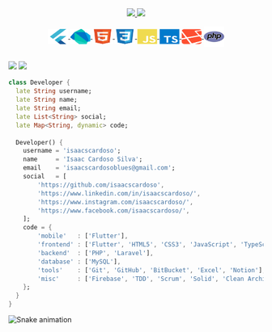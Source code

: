 <div align="center">
  <a href="https://github.com/isaacscardoso"/>
  <img height="180em" src="https://github-readme-stats.vercel.app/api?username=isaacscardoso&show_icons=true&theme=dracula&include_all_commits=true&count_private=true"/>
  <img height="180em" src="https://github-readme-stats.vercel.app/api/top-langs/?username=isaacscardoso&layout=compact&langs_count=7&theme=dracula"/>
</div>

<div style="display: inline_block" align="center"><br>
  <img align="center" alt="Flutter" height="30" width="40" src="https://raw.githubusercontent.com/devicons/devicon/master/icons/flutter/flutter-original.svg">
  <img align="center" alt="Dart" height="30" width="40" src="https://raw.githubusercontent.com/devicons/devicon/master/icons/dart/dart-original.svg">
  <img align="center" alt="HTML5" height="30" width="40" src="https://raw.githubusercontent.com/devicons/devicon/master/icons/html5/html5-original.svg">
  <img align="center" alt="CSS3" height="30" width="40" src="https://raw.githubusercontent.com/devicons/devicon/master/icons/css3/css3-original.svg">
  <img align="center" alt="JavaScript" height="30" width="40" src="https://raw.githubusercontent.com/devicons/devicon/master/icons/javascript/javascript-plain.svg">
  <img align="center" alt="TypeScript" height="30" width="40" src="https://raw.githubusercontent.com/devicons/devicon/master/icons/typescript/typescript-plain.svg">
  <img align="center" alt="Laravel" height="30" width="40" src="https://raw.githubusercontent.com/devicons/devicon/master/icons/laravel/laravel-plain.svg">
  <img align="center" alt="PHP" height="40" width="40" src="https://raw.githubusercontent.com/devicons/devicon/master/icons/php/php-original.svg">
	
<!--   <a target="_blank" href="https://g.dev/isaacscardoso"><img align="right" alt="Isaac Cardoso" height="120" src="https://user-images.githubusercontent.com/88048363/206332775-5d2afc3b-bea0-4567-949d-fbd0a470eb1a.jpg"></a> -->
</div>

##
  
<a href="https://www.linkedin.com/in/isaacscardoso/" target="_blank"><img src="https://img.shields.io/badge/-LinkedIn-%230077B5?style=for-the-badge&logo=linkedin&logoColor=white"></a>
<a href="https://github.com/isaacscardoso" target="_blank"><img src="https://img.shields.io/badge/-GitHub-%23252627?style=for-the-badge&logo=github&logoColor=white"></a>

```dart
class Developer {
  late String username;
  late String name;
  late String email;
  late List<String> social;
  late Map<String, dynamic> code;
  
  Developer() {
    username = 'isaacscardoso';
    name     = 'Isaac Cardoso Silva';
    email    = 'isaacscardosoblues@gmail.com';
    social   = [
	    'https://github.com/isaacscardoso',	
	    'https://www.linkedin.com/in/isaacscardoso/',	
	    'https://www.instagram.com/isaacscardoso/',
	    'https://www.facebook.com/isaacscardoso/',
    ];
    code = {
        'mobile'   : ['Flutter'],
        'frontend' : ['Flutter', 'HTML5', 'CSS3', 'JavaScript', 'TypeScript'],
        'backend'  : ['PHP', 'Laravel'],
        'database' : ['MySQL'],
        'tools'    : ['Git', 'GitHub', 'BitBucket', 'Excel', 'Notion'],
        'misc'     : ['Firebase', 'TDD', 'Scrum', 'Solid', 'Clean Architecture']
    };  
  }
}
```

![Snake animation](https://user-images.githubusercontent.com/88048363/182762199-2288a5b2-74dc-4335-a832-0cbead537797.svg)
